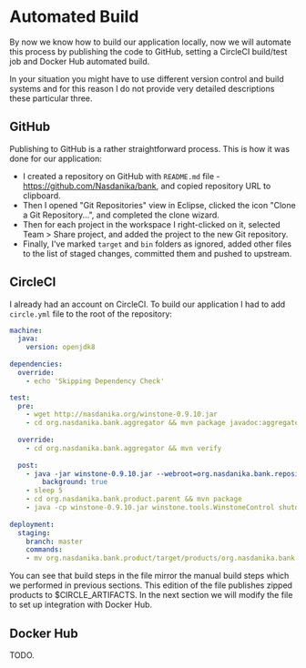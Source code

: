# Automated Build

By now we know how to build our application locally, now we will automate this process by publishing the code to GitHub, setting a CircleCI build/test job and Docker Hub automated build. 

In your situation you might have to use different version control and build systems and for this reason
I do not provide very detailed descriptions these particular three. 

## GitHub

Publishing to GitHub is a rather straightforward process. This is how it was done for our application:
* I created a repository on GitHub with ``README.md`` file - https://github.com/Nasdanika/bank, and copied repository URL to clipboard.
* Then I opened "Git Repositories" view in Eclipse, clicked the icon "Clone a Git Repository...", and completed the clone wizard.
* Then for each project in the workspace I right-clicked on it, selected Team > Share project, and added the project to the new Git repository.
* Finally, I've marked ``target`` and ``bin`` folders as ignored, added other files to the list of staged changes, committed them and pushed to upstream. 

## CircleCI

I already had an account on CircleCI. To build our application I had to add ``circle.yml`` file to the root of the repository:

```yml
machine:
  java:
    version: openjdk8
    
dependencies: 
  override:
    - echo 'Skipping Dependency Check'

test:
  pre:
    - wget http://nasdanika.org/winstone-0.9.10.jar
    - cd org.nasdanika.bank.aggregator && mvn package javadoc:aggregate
    
  override:
    - cd org.nasdanika.bank.aggregator && mvn verify
    
  post:
    - java -jar winstone-0.9.10.jar --webroot=org.nasdanika.bank.repository/target/repository --controlPort=8081:
        background: true
    - sleep 5
    - cd org.nasdanika.bank.product.parent && mvn package
    - java -cp winstone-0.9.10.jar winstone.tools.WinstoneControl shutdown
    
deployment:
  staging:
    branch: master
    commands:
    - mv org.nasdanika.bank.product/target/products/org.nasdanika.bank.product-*.zip $CIRCLE_ARTIFACTS    
```

You can see that build steps in the file mirror the manual build steps which we performed in previous sections. This edition of the file publishes zipped products to $CIRCLE_ARTIFACTS. In the next section we will modify the file to set up integration with Docker Hub.

## Docker Hub

TODO.
